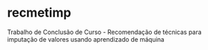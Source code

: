 # recmetimp
Trabalho de Conclusão de Curso - Recomendação de técnicas para imputação de valores usando
aprendizado de máquina

